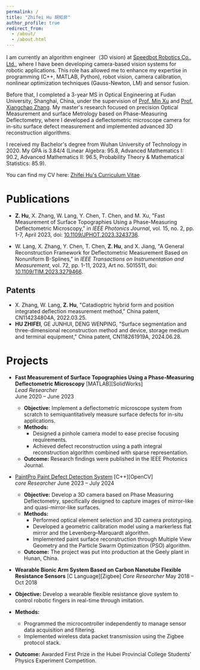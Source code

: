 ```yaml
---
permalink: /
title: "Zhifei Hu 胡知非"
author_profile: true
redirect_from: 
  - /about/
  - /about.html
---
```

  
  



I am currently an algorithm engineer（3D vision) at [Speedbot Robotics Co., Ltd.](https://www.speedbot.com/en/home), where I have been developing camera-based vision systems for robotic applications. This role has allowed me to enhance my expertise in programming (C++, MATLAB, Python), robot vision, camera calibration, nonlinear optimization techniques (Gauss-Newton, LM) and sensor fusion.  


Before that, I completed a 3-year MS in Optical Engineering at Fudan University, Shanghai, China, under the supervision of [Prof. Min Xu](https://www.researchgate.net/profile/Min-Xu-47) and [Prof. Xiangchao Zhang](https://scholar.google.com/citations?user=Wzza51sAAAAJ&hl). My master's research focused on precision Optical Measurement and surface Metrology based on Phase-Measuring Deflectometry, where I developed a deflectometric microscope camera for in-situ surface defect measurement and implemented advanced 3D reconstruction algorithms.  

I received my Bachelor's degree from Wuhan University of Technology in 2020. My GPA is 3.84/4 (Linear Algebra: 95.8, Advanced Mathematics I: 90.2, Advanced Mathematics II: 96.5, Probability Theory & Mathematical Statistics: 85.9).




You can find my CV here: [Zhifei Hu's Curriculum Vitae](../zhifeihu/assets/Curriculum_Vitae.pdf).  
  





Publications
======
- **Z. Hu**, X. Zhang, W. Lang, Y. Chen, T. Chen, and M. Xu, "Fast Measurement of Surface Topographies Using a Phase-Measuring Deflectometric Microscopy," in *IEEE Photonics Journal*, vol. 15, no. 2, pp. 1-7, April 2023, doi: [10.1109/JPHOT.2023.3243736](https://doi.org/10.1109/JPHOT.2023.3243736).  

- W. Lang, X. Zhang, Y. Chen, T. Chen, **Z. Hu**, and X. Jiang, "A General Reconstruction Framework for Deflectometric Measurement Based on Nonuniform B-Splines," in *IEEE Transactions on Instrumentation and Measurement*, vol. 72, pp. 1-11, 2023, Art no. 5015511, doi: [10.1109/TIM.2023.3279466](https://doi.org/10.1109/TIM.2023.3279466).
## Patents

- X. Zhang, W. Lang, **Z. Hu**, "Catadioptric hybrid form and position integrated deflection measurement method," China patent, CN114234804A, 2022.03.25.
- **HU ZHIFEI**, GE JUNHUI, DENG WENPING, "Surface segmentation and three-dimensional reconstruction method and device, storage medium and terminal equipment," China patent, CN118261919A, 2024.06.28.

Projects
======
- **Fast Measurement of Surface Topographies Using a Phase-Measuring Deflectometric Microscopy** [MATLAB][SolidWorks]  
  _Lead Researcher_  
  June 2020 – June 2023  
  - **Objective:** Implement a deflectometric microscope system from scratch to semiquantitatively measure surface defects for in-situ applications.
  - **Methods:**  
    - Designed a pinhole camera model to ease precise focusing requirements.
    - Achieved defect reconstruction using a path integral reconstruction algorithm combined with sparse representation.
  - **Outcome:** Research findings were published in the IEEE Photonics Journal.

- [PaintPro Paint Defect Detection System](https://www.youtube.com/watch?v=yxMVsodcq9g) [C++][OpenCV]   
  _core Researcher_ 
  June 2023 – July 2024  
  - **Objective:** Develop a 3D camera based on Phase Measuring Deflectometry, specifically designed to capture images of mirror-like and quasi-mirror-like surfaces.
  - **Methods:**  
    - Performed optical element selection and 3D camera prototyping.
    - Developed a geometric calibration model using a markerless flat mirror and the Levenberg–Marquardt algorithm.
    - Implemented paint surface reconstruction through Multiple View Geometry and the Particle Swarm Optimization (PSO) algorithm.
  - **Outcome:** The project was put into production at the Geely plant in Hunan, China.  
     
- **Wearable Bionic Arm System Based on Carbon Nanotube Flexible Resistance Sensors** [C Language][Zigbee] 
_Core Researcher_
 May 2018 – Oct 2018 
 - **Objective:** Develop a wearable flexible resistance glove system to control robotic fingers in real-time through imitation.
 - **Methods:**  
   - Programmed the microcontroller independently to manage sensor data acquisition and filtering.
   - Implemented wireless data packet transmission using the Zigbee protocol stack.
 - **Outcome:**  Awarded First Prize in the Hubei Provincial College Students’ Physics Experiment Competition.




<script type="text/javascript" id="mapmyvisitors" src="//mapmyvisitors.com/map.js?d=GEhdGIbOG32h2Q8w37luwT2_t4cxcme5XAyihcbA5Ns&cl=ffffff&w=a"></script>


